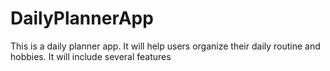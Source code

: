 # DailyPlannerApp
This is a daily planner app. It will help users organize their daily routine and hobbies. It will include several features 
